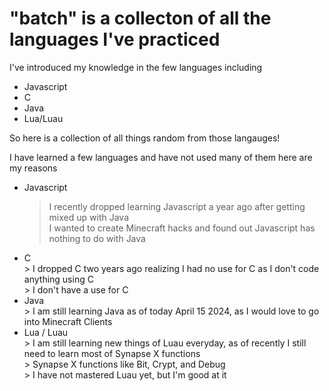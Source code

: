 # "batch" is a collecton of all the languages I've practiced<br />
 I've introduced my knowledge in the few languages including
  * Javascript <br />
  * C <br />
  * Java <br />
  * Lua/Luau <br />
  
 So here is a collection of all things random from those langauges! <br />

  I have learned a few languages and have not used many of them here are my reasons <br />

   * Javascript <br />
     > I recently dropped learning Javascript a year ago after getting mixed up with Java <br />
     > I wanted to create Minecraft hacks and found out Javascript has nothing to do with Java <br />
   * C <br />
    > I dropped C two years ago realizing I had no use for C as I don't code anything using C <br />
    > I don't have a use for C <br />
   * Java <br />
    > I am still learning Java as of today April 15 2024, as I would love to go into Minecraft Clients <br />
   * Lua / Luau <br />
    > I am still learning new things of Luau everyday, as of recently I still need to learn most of Synapse X functions <br />
    > Synapse X functions like Bit, Crypt, and Debug <br />
    > I have not mastered Luau yet, but I'm good at it <br />
    
